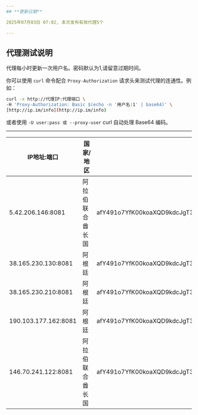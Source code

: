 ```yaml
--- 
## **更新日期**

2025年07月03日 07:02, 本次发布有效代理5个

--- 
```

## **代理测试说明**

代理每小时更新一次用户名。密码默认为1,请留意过期时间。

你可以使用 `curl` 命令配合 `Proxy-Authorization` 请求头来测试代理的连通性。例如：

```bash
curl -x http://代理IP:代理端口 \ 
-H 'Proxy-Authorization: Basic $(echo -n '用户名:1' | base64)' \ 
[http://ip.im/info](http://ip.im/info)
```

或者使用 `-U user:pass 或 --proxy-user` curl 自动处理 Base64 编码。

---

| **IP地址:端口** | **国家/地区** | **用户名** |
|---|---|---|
| 5.42.206.146:8081 | 阿拉伯联合酋长国 | afY491o7YfK00koaXQD9kdcJgT35wJA_xcPrTRnEfFzY5no1SzHI8bPG8m_pkdogoXw609MC0WdYefYZbCn32A== |
| 38.165.230.130:8081 | 阿根廷 | afY491o7YfK00koaXQD9kdcJgT35wJA_xcPrTRnEfFwN_0uyYa34Ki9QfSkELQqjxsnp5o63PElOVpFduiCmYA== |
| 38.165.230.210:8081 | 阿根廷 | afY491o7YfK00koaXQD9kdcJgT35wJA_xcPrTRnEfFzGkoGZuLLY8ou2jkelidESoXw609MC0WdYefYZbCn32A== |
| 190.103.177.162:8081 | 阿根廷 | afY491o7YfK00koaXQD9kdcJgT35wJA_xcPrTRnEfFzb2o6WrnZGXv6nEgov-H0Xxsnp5o63PElOVpFduiCmYA== |
| 146.70.241.122:8081 | 阿拉伯联合酋长国 | afY491o7YfK00koaXQD9kdcJgT35wJA_xcPrTRnEfFyddzjxkcuh19lsf5boO_kboXw609MC0WdYefYZbCn32A== |
